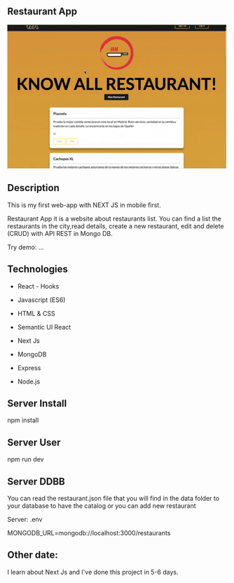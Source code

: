 ## Restaurant App

<img src="/src/styles/assets/giphy.gif" alt="demo" style="width:500px"/>

## Description

This is my first web-app with NEXT JS in mobile first.

Restaurant App it is a website about restaurants list. You can find a list the restaurants in the city,read details, create a new restaurant, edit and delete (CRUD) with API REST in Mongo DB.

Try demo: ...

## Technologies

- React - Hooks
- Javascript (ES6)
- HTML & CSS
- Semantic UI React

- Next Js
- MongoDB
- Express
- Node.js

## Server Install

npm install

## Server User

npm run dev

## Server DDBB

You can read the restaurant.json file that you will find in the data folder to your database to have the catalog or you can add new restaurant

Server: .env

MONGODB_URL=mongodb://localhost:3000/restaurants

## Other date:

I learn about Next Js and I've done this project in 5-6 days.
